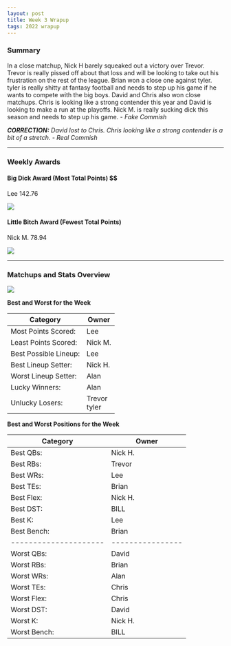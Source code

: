 ```yaml
---
layout: post
title: Week 3 Wrapup
tags: 2022 wrapup
---
```


### Summary
In a close matchup, Nick H barely squeaked out a victory over Trevor. Trevor is really pissed off about that loss and will be looking to take out his frustration on the rest of the league. Brian won a close one against tyler. tyler is really shitty at fantasy football and needs to step up his game if he wants to compete with the big boys. David and Chris also won close matchups. Chris is looking like a strong contender this year and David is looking to make a run at the playoffs. Nick M. is really sucking dick this season and needs to step up his game.
  *- Fake Commish*

***CORRECTION:*** *David lost to Chris. Chris looking like a strong contender is a bit of a stretch.*
  *- Real Commish*

___

### Weekly Awards

#### Big Dick Award (Most Total Points) $$
Lee 142.76 

![](https://media2.giphy.com/media/mDGE5q5WAAtumFGOuI/giphy.gif?cid=3aa7f812aqfk1behmz7hmwu3gen1fjcfg18828ky1nxcbi11&rid=giphy.gif&ct=g)

#### Little Bitch Award (Fewest Total Points)
Nick M. 78.94 

![](https://media2.giphy.com/media/li0dswKqIZNpm/giphy.gif?cid=3aa7f812mpcpjbdq8kjotazodybrpoe2p4bvvol5quh97i7o&rid=giphy.gif&ct=g)


___

### Matchups and Stats Overview

![](../assets/img/week3_matchups.png)


**Best and Worst for the Week**


| Category              | Owner            |
|-----------------------|------------------|
| Most Points Scored:   | Lee              |
| Least Points Scored:  | Nick M.          |
| Best Possible Lineup: | Lee              |
| Best Lineup Setter:   | Nick H.          |
| Worst Lineup Setter:  | Alan             |
| Lucky Winners:        | Alan             |
| Unlucky Losers:       | Trevor <br />tyler  |


**Best and Worst Positions for the Week**


| Category              | Owner            |
| --------------------- | ---------------- |
| Best QBs:             | Nick H.          |
| Best RBs:             | Trevor           |
| Best WRs:             | Lee              |
| Best TEs:             | Brian            |
| Best Flex:            | Nick H.          |
| Best DST:             | BILL             |
| Best K:               | Lee              |
| Best Bench:           | Brian            |
| --------------------- | ---------------- |
| Worst QBs:            | David            |
| Worst RBs:            | Brian            |
| Worst WRs:            | Alan             |
| Worst TEs:            | Chris            |
| Worst Flex:           | Chris            |
| Worst DST:            | David            |
| Worst K:              | Nick H.          |
| Worst Bench:          | BILL             |

